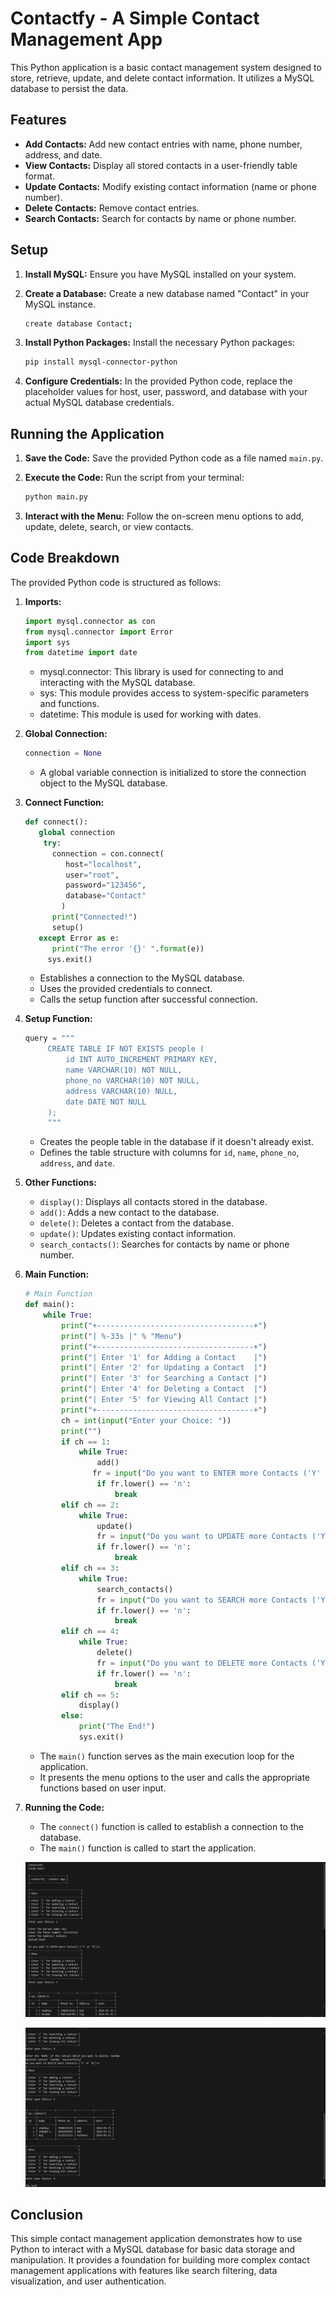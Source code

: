 # Contactfy - A Simple Contact Management App

This Python application is a basic contact management system designed to store, retrieve, update, and delete contact information. It utilizes a MySQL database to persist the data.

## Features

* **Add Contacts:** Add new contact entries with name, phone number, address, and date.
* **View Contacts:** Display all stored contacts in a user-friendly table format.
* **Update Contacts:** Modify existing contact information (name or phone number).
* **Delete Contacts:** Remove contact entries.
* **Search Contacts:** Search for contacts by name or phone number.


## Setup

1. **Install MySQL:** Ensure you have MySQL installed on your system.
2. **Create a Database:** Create a new database named "Contact" in your MySQL instance.

   ```bash
   create database Contact;
4. **Install Python Packages:** Install the necessary Python packages:
   ```bash
   pip install mysql-connector-python

5. **Configure Credentials:** In the provided Python code, replace the placeholder values for host, user, password, and database with your actual MySQL database credentials.

## Running the Application
1. **Save the Code:** Save the provided Python code as a file named `main.py`.
2. **Execute the Code:** Run the script from your terminal:

   ```bash
   python main.py
3. **Interact with the Menu:** Follow the on-screen menu options to add, update, delete, search, or view contacts.

## Code Breakdown
The provided Python code is structured as follows:
1. **Imports:**
   
   ```python
   import mysql.connector as con
   from mysql.connector import Error
   import sys
   from datetime import date
   ```

   - mysql.connector: This library is used for connecting to and interacting with the MySQL database.
   - sys: This module provides access to system-specific parameters and functions.
   - datetime: This module is used for working with dates.

2. **Global Connection:**
   
   ```python
   connection = None
   ```
   
   - A global variable connection is initialized to store the connection object to the MySQL database.

3. **Connect Function:**

   ```python
   def connect():
      global connection
       try:
         connection = con.connect(
            host="localhost",
            user="root",
            password="123456",
            database="Contact"
           )
         print("Connected!")
         setup()
      except Error as e:
         print("The error '{}' ".format(e))
        sys.exit()
   ```   
   - Establishes a connection to the MySQL database.
   - Uses the provided credentials to connect.
   - Calls the setup function after successful connection.

4. **Setup Function:**

   ```python
   query = """
        CREATE TABLE IF NOT EXISTS people (
            id INT AUTO_INCREMENT PRIMARY KEY,
            name VARCHAR(10) NOT NULL,
            phone_no VARCHAR(10) NOT NULL,
            address VARCHAR(10) NULL,
            date DATE NOT NULL
        );
        """
   ```

   - Creates the people table in the database if it doesn't already exist.
   - Defines the table structure with columns for `id`, `name`, `phone_no`, `address`, and `date`.
      
6. **Other Functions:**
   
   - `display()`: Displays all contacts stored in the database.
   - `add()`: Adds a new contact to the database.
   - `delete()`: Deletes a contact from the database.
   - `update()`: Updates existing contact information.
   - `search_contacts()`: Searches for contacts by name or phone number.
  
7. **Main Function:**

   ```python
   # Main Function
   def main():
       while True:
           print("+-----------------------------------+")
           print("| %-33s |" % "Menu")
           print("+-----------------------------------+")
           print("| Enter '1' for Adding a Contact    |")
           print("| Enter '2' for Updating a Contact  |")
           print("| Enter '3' for Searching a Contact |")
           print("| Enter '4' for Deleting a Contact  |")
           print("| Enter '5' for Viewing All Contact |")
           print("+-----------------------------------+")
           ch = int(input("Enter your Choice: "))
           print("")
           if ch == 1:
               while True:
                   add()
                  fr = input("Do you want to ENTER more Contacts ('Y' or 'N'):")
                   if fr.lower() == 'n':
                       break
           elif ch == 2:
               while True:
                   update()
                   fr = input("Do you want to UPDATE more Contacts ('Y' or 'N'):")
                   if fr.lower() == 'n':
                       break
           elif ch == 3:
               while True:
                   search_contacts()
                   fr = input("Do you want to SEARCH more Contacts ('Y' or 'N'):")
                   if fr.lower() == 'n':
                       break
           elif ch == 4:
               while True:
                   delete()
                   fr = input("Do you want to DELETE more Contacts ('Y' or 'N'):")
                   if fr.lower() == 'n':
                       break
           elif ch == 5:
               display()
           else:
               print("The End!")
               sys.exit()
   ```

   - The `main()` function serves as the main execution loop for the application.
   - It presents the menu options to the user and calls the appropriate functions based on user input.

8. **Running the Code:**

   - The `connect()` function is called to establish a connection to the database.
   - The `main()` function is called to start the application.
   
   ![Description](https://github.com/ShahbazCoder1/Contactfy---Contact-App/blob/main/Screenshots/Screenshot%202024-05-25%20102504.png)
   
   ![Description](https://github.com/ShahbazCoder1/Contactfy---Contact-App/blob/main/Screenshots/Screenshot%202024-05-25%20102549.png)
  
## Conclusion
This simple contact management application demonstrates how to use Python to interact with a MySQL database for basic data storage and manipulation. It provides a foundation for building more complex contact management applications with features like search filtering, data visualization, and user authentication.
